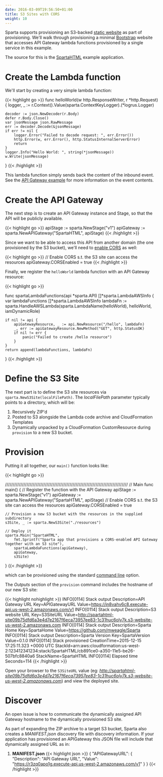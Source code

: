 ```yaml
---
date: 2016-03-09T19:56:50+01:00
title: S3 Sites with CORS
weight: 10
---
```


Sparta supports provisioning an S3-backed [static website](http://docs.aws.amazon.com/AmazonS3/latest/dev/WebsiteHosting.html) as part of provisioning.  We'll walk through provisioning a minimal [Bootstrap](http://getbootstrap.com) website that accesses API Gateway lambda functions provisioned by a single service in this example.

The source for this is the [SpartaHTML](https://github.com/mweagle/SpartaHTML) example application.

# Create the Lambda function

We'll start by creating a very simple lambda function:

{{< highlight go >}}
func helloWorld(w http.ResponseWriter, r *http.Request) {
	logger, _ := r.Context().Value(sparta.ContextKeyLogger).(*logrus.Logger)

	decoder := json.NewDecoder(r.Body)
	defer r.Body.Close()
	var jsonMessage json.RawMessage
	err := decoder.Decode(&jsonMessage)
	if err != nil {
		logger.Error("Failed to decode request: ", err.Error())
		http.Error(w, err.Error(), http.StatusInternalServerError)
		return
	}
	logger.Info("Hello World: ", string(*jsonMessage))
	w.Write(jsonMessage)
}
{{< /highlight >}}

This lambda function simply sends back the content of the inbound event.  See the [API Gateway example](/docs/apigateway/example1) for more information on the event contents.

# Create the API Gateway

The next step is to create an API Gateway instance and Stage, so that the API will be publicly available.

{{< highlight go >}}
apiStage := sparta.NewStage("v1")
apiGateway := sparta.NewAPIGateway("SpartaHTML", apiStage)
{{< /highlight >}}

Since we want to be able to access this API from another domain (the one provisioned by the S3 bucket), we'll need to [enable CORS](http://docs.aws.amazon.com/apigateway/latest/developerguide/how-to-cors.html) as well:

{{< highlight go >}}
// Enable CORS s.t. the S3 site can access the resources
apiGateway.CORSEnabled = true
{{< /highlight >}}

Finally, we register the `helloWorld` lambda function with an API Gateway resource:

{{< highlight go >}}

func spartaLambdaFunctions(api *sparta.API) []*sparta.LambdaAWSInfo {
	var lambdaFunctions []*sparta.LambdaAWSInfo
	lambdaFn := sparta.HandleAWSLambda(sparta.LambdaName(helloWorld),
		helloWorld,
		iamDynamicRole)

	if nil != api {
		apiGatewayResource, _ := api.NewResource("/hello", lambdaFn)
		_, err := apiGatewayResource.NewMethod("GET", http.StatusOK)
		if nil != err {
			panic("Failed to create /hello resource")
		}
	}
	return append(lambdaFunctions, lambdaFn)
}
{{< /highlight >}}


# Define the S3 Site

The next part is to define the S3 site resources via `sparta.NewS3Site(localFilePath)`.  The _localFilePath_ parameter
typically points to a directory, which will be:

  1. Recursively ZIP'd
  1. Posted to S3 alongside the Lambda code archive and CloudFormation Templates
  1. Dynamically unpacked by a CloudFormation CustomResource during `provision` to a new S3 bucket.

# Provision

Putting it all together, our `main()` function looks like:

{{< highlight go >}}

////////////////////////////////////////////////////////////////////////////////
// Main
func main() {
	// Register the function with the API Gateway
	apiStage := sparta.NewStage("v1")
	apiGateway := sparta.NewAPIGateway("SpartaHTML", apiStage)
	// Enable CORS s.t. the S3 site can access the resources
	apiGateway.CORSEnabled = true

	// Provision a new S3 bucket with the resources in the supplied subdirectory
	s3Site, _ := sparta.NewS3Site("./resources")

	// Deploy it
	sparta.Main("SpartaHTML",
		fmt.Sprintf("Sparta app that provisions a CORS-enabled API Gateway together with an S3 site"),
		spartaLambdaFunctions(apiGateway),
		apiGateway,
		s3Site)
}
{{< /highlight >}}

which can be provisioned using the standard [command line](/docs/commandline) option.

The _Outputs_ section of the `provision` command includes the hostname of our new S3 site:

{{< highlight nohighlight >}}
INFO[0114] Stack output        Description=API Gateway URL Key=APIGatewayURL Value=https://in8vahv6c8.execute-api.us-west-2.amazonaws.com/v1
INFO[0114] Stack output        Description=S3 website URL Key=S3SiteURL Value=http://spartahtml-site09b75dfd6a3e4d7e2167f6eca73957ee83-1c31huc6oly7k.s3-website-us-west-2.amazonaws.com
INFO[0114] Stack output        Description=Sparta Home Key=SpartaHome Value=https://github.com/mweagle/Sparta
INFO[0114] Stack output        Description=Sparta Version Key=SpartaVersion Value=0.1.0
INFO[0114] Stack provisioned   CreationTime=2015-12-15 17:25:11.323 +0000 UTC StackId=arn:aws:cloudformation:us-west-2:123412341234:stack/SpartaHTML/cb891ce0-a350-11e5-be26-507bfc8840a6 StackName=SpartaHTML
INFO[0114] Elapsed time        Seconds=114
{{< /highlight >}}

Open your browser to the `S3SiteURL` value (eg: _http://spartahtml-site09b75dfd6a3e4d7e2167f6eca73957ee83-1c31huc6oly7k.s3-website-us-west-2.amazonaws.com_) and view the deployed site.

# Discover

An open issue is how to communicate the dynamically assigned API Gateway hostname to the dynamically provisioned S3 site.

As part of expanding the ZIP archive to a target S3 bucket, Sparta also creates a _MANIFEST.json_ discovery file with discovery information. If your application has provisioned an APIGateway this JSON file will include that dynamically assigned URL as in:

  1. **MANIFEST.json**
{{< highlight json >}}
{
 "APIGatewayURL": {
  "Description": "API Gateway URL",
  "Value": "https://r3zq0apo1g.execute-api.us-west-2.amazonaws.com/v1"
 }
}
{{< /highlight >}}
